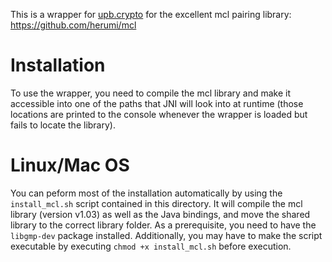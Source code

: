 This is a wrapper for [upb.crypto](https://github.com/upbcuk/upb.crypto.math) for the excellent mcl pairing library: https://github.com/herumi/mcl

# Installation

To use the wrapper, you need to compile the mcl library and make it accessible into one of the paths that JNI will look into at runtime (those locations are printed to the console whenever the wrapper is loaded but fails to locate the library).

# Linux/Mac OS

You can peform most of the installation automatically by using the `install_mcl.sh` script contained in this directory. 
It will compile the mcl library (version v1.03) as well as the Java bindings, and move the shared library to the correct library folder.
As a prerequisite, you need to have the `libgmp-dev` package installed.
Additionally, you may have to make the script executable by executing `chmod +x install_mcl.sh` before execution.
